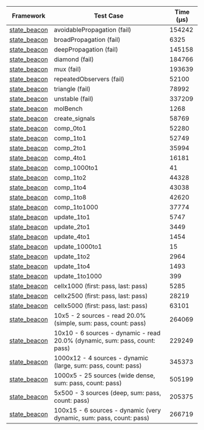 | Framework | Test Case | Time (μs) |
| --- | --- | --- |
| [state_beacon](https://github.com/jinyus/dart_beacon) | avoidablePropagation (fail) | 154242 |
| [state_beacon](https://github.com/jinyus/dart_beacon) | broadPropagation (fail) | 6325 |
| [state_beacon](https://github.com/jinyus/dart_beacon) | deepPropagation (fail) | 145158 |
| [state_beacon](https://github.com/jinyus/dart_beacon) | diamond (fail) | 184766 |
| [state_beacon](https://github.com/jinyus/dart_beacon) | mux (fail) | 193639 |
| [state_beacon](https://github.com/jinyus/dart_beacon) | repeatedObservers (fail) | 52100 |
| [state_beacon](https://github.com/jinyus/dart_beacon) | triangle (fail) | 78992 |
| [state_beacon](https://github.com/jinyus/dart_beacon) | unstable (fail) | 337209 |
| [state_beacon](https://github.com/jinyus/dart_beacon) | molBench | 1268 |
| [state_beacon](https://github.com/jinyus/dart_beacon) | create_signals | 58769 |
| [state_beacon](https://github.com/jinyus/dart_beacon) | comp_0to1 | 52280 |
| [state_beacon](https://github.com/jinyus/dart_beacon) | comp_1to1 | 52749 |
| [state_beacon](https://github.com/jinyus/dart_beacon) | comp_2to1 | 35994 |
| [state_beacon](https://github.com/jinyus/dart_beacon) | comp_4to1 | 16181 |
| [state_beacon](https://github.com/jinyus/dart_beacon) | comp_1000to1 | 41 |
| [state_beacon](https://github.com/jinyus/dart_beacon) | comp_1to2 | 44328 |
| [state_beacon](https://github.com/jinyus/dart_beacon) | comp_1to4 | 43038 |
| [state_beacon](https://github.com/jinyus/dart_beacon) | comp_1to8 | 42620 |
| [state_beacon](https://github.com/jinyus/dart_beacon) | comp_1to1000 | 37774 |
| [state_beacon](https://github.com/jinyus/dart_beacon) | update_1to1 | 5747 |
| [state_beacon](https://github.com/jinyus/dart_beacon) | update_2to1 | 3449 |
| [state_beacon](https://github.com/jinyus/dart_beacon) | update_4to1 | 1454 |
| [state_beacon](https://github.com/jinyus/dart_beacon) | update_1000to1 | 15 |
| [state_beacon](https://github.com/jinyus/dart_beacon) | update_1to2 | 2964 |
| [state_beacon](https://github.com/jinyus/dart_beacon) | update_1to4 | 1493 |
| [state_beacon](https://github.com/jinyus/dart_beacon) | update_1to1000 | 399 |
| [state_beacon](https://github.com/jinyus/dart_beacon) | cellx1000 (first: pass, last: pass) | 5285 |
| [state_beacon](https://github.com/jinyus/dart_beacon) | cellx2500 (first: pass, last: pass) | 28219 |
| [state_beacon](https://github.com/jinyus/dart_beacon) | cellx5000 (first: pass, last: pass) | 63101 |
| [state_beacon](https://github.com/jinyus/dart_beacon) | 10x5 - 2 sources - read 20.0% (simple, sum: pass, count: pass) | 264069 |
| [state_beacon](https://github.com/jinyus/dart_beacon) | 10x10 - 6 sources - dynamic - read 20.0% (dynamic, sum: pass, count: pass) | 229249 |
| [state_beacon](https://github.com/jinyus/dart_beacon) | 1000x12 - 4 sources - dynamic (large, sum: pass, count: pass) | 345373 |
| [state_beacon](https://github.com/jinyus/dart_beacon) | 1000x5 - 25 sources (wide dense, sum: pass, count: pass) | 505199 |
| [state_beacon](https://github.com/jinyus/dart_beacon) | 5x500 - 3 sources (deep, sum: pass, count: pass) | 205375 |
| [state_beacon](https://github.com/jinyus/dart_beacon) | 100x15 - 6 sources - dynamic (very dynamic, sum: pass, count: pass) | 266719 |
